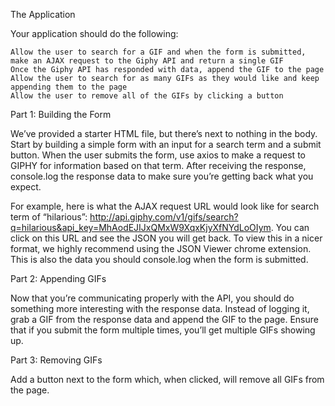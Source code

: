 The Application

Your application should do the following:

    Allow the user to search for a GIF and when the form is submitted, make an AJAX request to the Giphy API and return a single GIF
    Once the Giphy API has responded with data, append the GIF to the page
    Allow the user to search for as many GIFs as they would like and keep appending them to the page
    Allow the user to remove all of the GIFs by clicking a button
    

Part 1: Building the Form

We’ve provided a starter HTML file, but there’s next to nothing in the body. Start by building a simple form with an input for a search term and a submit button. When the user submits the form, use axios to make a request to GIPHY for information based on that term. After receiving the response, console.log the response data to make sure you’re getting back what you expect.

For example, here is what the AJAX request URL would look like for search term of “hilarious”: http://api.giphy.com/v1/gifs/search?q=hilarious&api_key=MhAodEJIJxQMxW9XqxKjyXfNYdLoOIym. You can click on this URL and see the JSON you will get back. To view this in a nicer format, we highly recommend using the JSON Viewer chrome extension. This is also the data you should console.log when the form is submitted.

Part 2: Appending GIFs

Now that you’re communicating properly with the API, you should do something more interesting with the response data. Instead of logging it, grab a GIF from the response data and append the GIF to the page. Ensure that if you submit the form multiple times, you’ll get multiple GIFs showing up.

Part 3: Removing GIFs

Add a button next to the form which, when clicked, will remove all GIFs from the page.  
